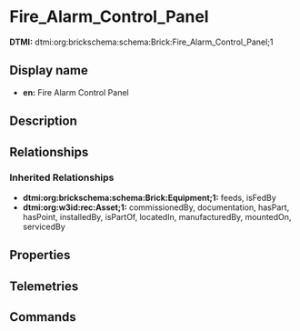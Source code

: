 # Fire_Alarm_Control_Panel
**DTMI:** dtmi:org:brickschema:schema:Brick:Fire_Alarm_Control_Panel;1
## Display name
- **en:** Fire Alarm Control Panel
## Description
## Relationships
### Inherited Relationships
* **dtmi:org:brickschema:schema:Brick:Equipment;1:** feeds, isFedBy
* **dtmi:org:w3id:rec:Asset;1:** commissionedBy, documentation, hasPart, hasPoint, installedBy, isPartOf, locatedIn, manufacturedBy, mountedOn, servicedBy
## Properties
## Telemetries
## Commands
